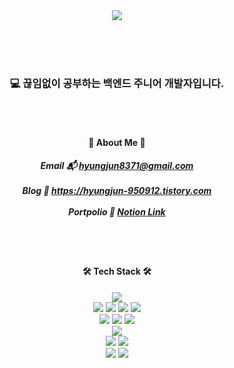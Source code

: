 <div align="center">
  <img src="https://capsule-render.vercel.app/api?type=waving&color=0:99CCFF,100:CCCCFF&height=200&section=header&text=JoHungJuns's%20Github&fontSize=40&fontColor=FFFFFF&fontAlign=50" />
</div>

<br><br><br>

<h3 align="center">
  💻 끊임없이 공부하는 백엔드 주니어 개발자입니다.
</h3>

<br><br>

<div align="center">
  <h4> 📝 About Me 📝 </h4>
  <h5>
    Email 📬 <a href="mailto:hyungjun8371@gmail.com"> hyungjun8371@gmail.com </a>
    <br><br> Blog 🏡 <a href="https://hyungjun-950912.tistory.com"> https://hyungjun-950912.tistory.com </a>
    <br><br> Portpolio 📄 <a href="https://proud-thief-ae8.notion.site/Back-End-ab31fd3c91cf4df7b2955fca73daa684?pvs=4"> Notion Link </a>
  </h5>
</div>

<br><br>

<div align="center">
  <h4> 🛠️ Tech Stack 🛠️ </h4>
  <img src="https://img.shields.io/badge/java-%23ED8B00.svg?style=for-the-badge&logo=openjdk&logoColor=white" />
  <br>
  <img src="https://img.shields.io/badge/spring-%236DB33F.svg?style=for-the-badge&logo=spring&logoColor=white" />
  <img src="https://img.shields.io/badge/springboot-6DB33F?style=for-the-badge&logo=springboot&logoColor=white" />
  <img src="https://img.shields.io/badge/Spring Security-6DB33F?style=for-the-badge&logo=Spring Security&logoColor=white">
  <img src="https://img.shields.io/badge/JUnit5-25A162?style=for-the-badge&logo=JUnit5&logoColor=white">
  <br>
  <img src="https://img.shields.io/badge/MariaDB-003545?style=for-the-badge&logo=mariadb&logoColor=white" />
  <img src="https://img.shields.io/badge/mysql-4479A1.svg?style=for-the-badge&logo=mysql&logoColor=white" />
  <img src="https://img.shields.io/badge/redis-%23DD0031.svg?style=for-the-badge&logo=redis&logoColor=white" />
  <br>
  <img src="https://img.shields.io/badge/JWT-black?style=for-the-badge&logo=JSON%20web%20tokens" />
  <br>
  <img src="https://img.shields.io/badge/AWS-%23FF9900.svg?style=for-the-badge&logo=amazon-aws&logoColor=white" />
  <img src="https://img.shields.io/badge/Amazon%20EC2-FF9900?style=for-the-badge&logo=Amazon%20EC2&logoColor=white">
  <br>
  <img src="https://img.shields.io/badge/git-%23F05033.svg?style=for-the-badge&logo=git&logoColor=white" />
  <img src="https://img.shields.io/badge/github-%23121011.svg?style=for-the-badge&logo=github&logoColor=white" />
</div>

<br><br>

